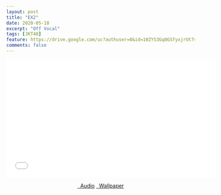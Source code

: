 ```yaml
---
layout: post
title: "EX2"
date: 2020-05-10
excerpt: "Off Vocal"
tags: [JKT48]
feature: https://drive.google.com/uc?authuser=0&id=10ZYS3Gq8GSfyxjrUt7sIfAO3hkTow3oQ&export=download
comments: false
---
```

<iframe width="560" height="315" src="//www.youtube.com/embed/n0MZA4GR33g" frameborder="0"> </iframe>
<center>
<figure class="half">
<a href="https://drive.google.com/uc?authuser=0&id=1CcW5Gkv_d74MQp-lJrjmnUir-L1DZfDY&export=download" class="btn" target="_blank" rel="noopener noreferrer"><i class="fa fa-caret-down"></i> &nbsp; Audio</a>
<a href="https://drive.google.com/uc?authuser=0&id=10ZYS3Gq8GSfyxjrUt7sIfAO3hkTow3oQ&export=download" class="btn" target="_blank" rel="noopener noreferrer"><i class="fa fa-caret-down"></i> &nbsp; Wallpaper</a>
</figure>
</center>
